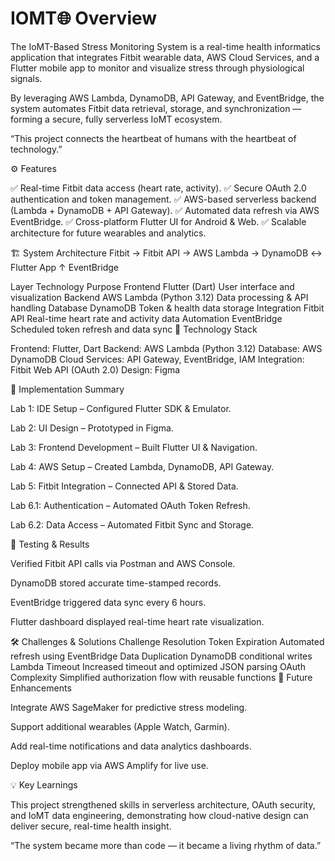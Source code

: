 # IOMT🌐 Overview

The IoMT-Based Stress Monitoring System is a real-time health informatics application that integrates Fitbit wearable data, AWS Cloud Services, and a Flutter mobile app to monitor and visualize stress through physiological signals.

By leveraging AWS Lambda, DynamoDB, API Gateway, and EventBridge, the system automates Fitbit data retrieval, storage, and synchronization — forming a secure, fully serverless IoMT ecosystem.

“This project connects the heartbeat of humans with the heartbeat of technology.”

⚙️ Features

✅ Real-time Fitbit data access (heart rate, activity).
✅ Secure OAuth 2.0 authentication and token management.
✅ AWS-based serverless backend (Lambda + DynamoDB + API Gateway).
✅ Automated data refresh via AWS EventBridge.
✅ Cross-platform Flutter UI for Android & Web.
✅ Scalable architecture for future wearables and analytics.

🏗️ System Architecture
Fitbit → Fitbit API → AWS Lambda → DynamoDB ↔ Flutter App
                        ↑
                    EventBridge

Layer	Technology	Purpose
Frontend	Flutter (Dart)	User interface and visualization
Backend	AWS Lambda (Python 3.12)	Data processing & API handling
Database	DynamoDB	Token & health data storage
Integration	Fitbit API	Real-time heart rate and activity data
Automation	EventBridge	Scheduled token refresh and data sync
🧠 Technology Stack

Frontend: Flutter, Dart
Backend: AWS Lambda (Python 3.12)
Database: AWS DynamoDB
Cloud Services: API Gateway, EventBridge, IAM
Integration: Fitbit Web API (OAuth 2.0)
Design: Figma

🚀 Implementation Summary

Lab 1: IDE Setup – Configured Flutter SDK & Emulator.

Lab 2: UI Design – Prototyped in Figma.

Lab 3: Frontend Development – Built Flutter UI & Navigation.

Lab 4: AWS Setup – Created Lambda, DynamoDB, API Gateway.

Lab 5: Fitbit Integration – Connected API & Stored Data.

Lab 6.1: Authentication – Automated OAuth Token Refresh.

Lab 6.2: Data Access – Automated Fitbit Sync and Storage.

🧪 Testing & Results

Verified Fitbit API calls via Postman and AWS Console.

DynamoDB stored accurate time-stamped records.

EventBridge triggered data sync every 6 hours.

Flutter dashboard displayed real-time heart rate visualization.

🛠️ Challenges & Solutions
Challenge	Resolution
Token Expiration	Automated refresh using EventBridge
Data Duplication	DynamoDB conditional writes
Lambda Timeout	Increased timeout and optimized JSON parsing
OAuth Complexity	Simplified authorization flow with reusable functions
🔮 Future Enhancements

Integrate AWS SageMaker for predictive stress modeling.

Support additional wearables (Apple Watch, Garmin).

Add real-time notifications and data analytics dashboards.

Deploy mobile app via AWS Amplify for live use.

💡 Key Learnings

This project strengthened skills in serverless architecture, OAuth security, and IoMT data engineering, demonstrating how cloud-native design can deliver secure, real-time health insight.

“The system became more than code — it became a living rhythm of data.”
